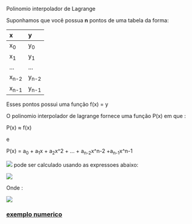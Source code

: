 Polinomio interpolador de Lagrange

Suponhamos que você possua **n** pontos de uma tabela da forma:

| x | y |
| :---- | :---- |
| x<sub>0</sub> | y<sub>0</sub> |
| x<sub>1</sub> | y<sub>1</sub> |
| ... | ... |
| x<sub>n-2</sub> | y<sub>n-2</sub> |
| x<sub>n-1</sub> | y<sub>n-1</sub> |

Esses pontos possui uma função f(x) = y

O polinomio interpolador  de lagrange fornece uma função P(x)
em que :

P(x) &approx; f(x)

e 

P(x) = a<sub>0</sub> + a<sub>1</sub>x + a<sub>2</sub>x^2 + ... + a<sub>n-2</sub>x^n-2 +a<sub>n-1</sub>x^n-1


 <img src="https://latex.codecogs.com/svg.latex?\Large&space;P(x)"> pode ser calculado usando as expressoes abaixo:

<img alight ="center" src="https://latex.codecogs.com/svg.latex?\Large&space;P(x) = \sum_{i=0}^{n-1}f(x_i)\ast L_i(x)" />

Onde :

<img src="https://latex.codecogs.com/svg.latex?\Large&space;L_i(x) = \prod_{j=0,j \neq i}^{n-1}\left(\frac{x-x_j}{x_i-x_j}\right)">


### [exemplo numerico](exemplo/lagrange.md)





